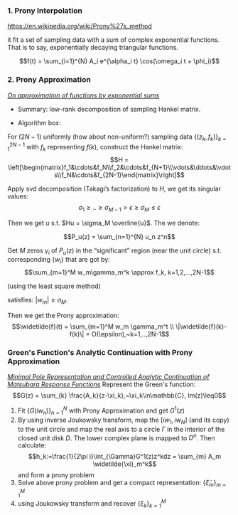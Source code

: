 ### 1. Prony Interpolation
https://en.wikipedia.org/wiki/Prony%27s_method

it fit a set of sampling data with a sum of complex exponential functions. That is to say, exponentially decaying triangular functions.

$$f(t) = \sum_{i=1}^{N} A_i e^{\alpha_i t} \cos(\omega_i t + \phi_i)$$

### 2. Prony Approximation
[*On approximation of functions by exponential sums*](https://www.sciencedirect.com/science/article/pii/S106352030500014X)

* Summary: low-rank decomposition of sampling Hankel matrix.

* Algorithm box:

For $(2N-1)$ uniformly (how about non-uniform?) sampling data $\{(z_k,f_k)\}_{k=1}^{2N-1}$ with $f_k$ representing $f(k)$, construct the Hankel matrix:
$$H = \left[\begin{matrix}f_1&\cdots&f_N\\f_2&\cdots&f_{N+1}\\\vdots&\ddots&\vdots\\f_N&\cdots&f_{2N-1}\end{matrix}\right]$$

Apply svd decomposition (Takagi’s factorization) to $H$, we get its singular values:
$$\sigma_1\geq..\geq\sigma_{M-1}>\epsilon\geq\sigma_M\leq\epsilon$$

Then we get $u$ s.t. $Hu = \sigma_M \overline{u}$. The we denote:

$$P_u(z) = \sum_{n=1}^{N} u_n z^n$$

Get $M$ zeros ${\gamma_i}$ of $P_u(z)$ in the  “significant” region (near the unit circle) s.t. corresponding $\{w_i\}$ that are got by:
$$\sum_{m=1}^M w_m\gamma_m^k \approx f_k, k=1,2,...,2N-1$$

(using the least square method)

satisfies: $|w_m|\geq \sigma_M$.

Then we get the Prony approximation:
$$\widetilde{f}(t) = \sum_{m=1}^M w_m \gamma_m^t \\ \|\widetilde{f}(k)-f(k)\| = O(\epsilon),~k=1,..,2N-1$$

### Green's Function's Analytic Continuation with Prony Approximation
[*Minimal Pole Representation and Controlled Analytic Continuation of Matsubara Response Functions*](https://arxiv.org/abs/2312.10576)
Represent the Green's function:
$$G(z) = \sum_{k} \frac{A_k}{z-\xi_k},~\xi_k\in\mathbb{C}, Im(z)\leq0$$

1. Fit $\{G(iw_n)\}_{n=1}^N$ with Prony Approximation and get $G^1(z)$
2. By using inverse Joukowsky transform, map the $[iw_1,iw_N]$ (and its copy) to the unit circle and map the real axis to a circle $\Gamma$ in the interior of the closed unit disk $D$. The lower complex plane is mapped to $D^o$. Then calculate:
$$h_k:=\frac{1}{2\pi i}\int_{\Gamma}G^1(z)z^kdz = \sum_{m} A_m \widetilde{\xi}_m^k$$ and form a prony problem
3. Solve above prony problem and get a compact representation: $\{\widetilde{\xi}_m\}_{m=1}^M$
4. using Joukowsky transform and recover $\{\xi_k\}_{k=1}^M$

